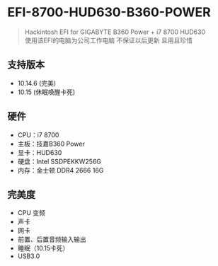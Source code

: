 # EFI-8700-HUD630-B360-POWER
> Hackintosh EFI for GIGABYTE B360 Power + i7 8700 HUD630<br/>
> 使用该EFI的电脑为公司工作电脑 不保证以后更新 且用且珍惜

## 支持版本
* 10.14.6 (完美)
* 10.15 (休眠唤醒卡死)

## 硬件

* CPU：i7 8700
* 主板：技嘉B360 Power
* 显卡：HUD630
* 硬盘：Intel SSDPEKKW256G
* 内存：金士顿 DDR4 2666 16G

## 完美度

* CPU 变频
* 声卡
* 网卡
* 前置、后置音频输入输出
* 睡眠（10.15卡死）
* USB3.0
